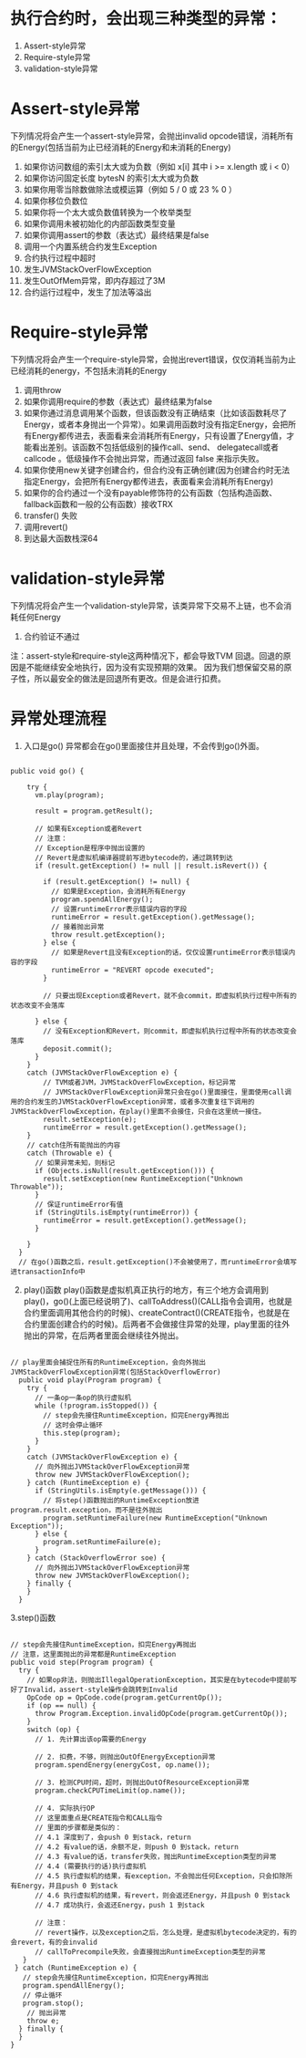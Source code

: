 # 执行合约时，会出现三种类型的异常：
1. Assert-style异常
2. Require-style异常
3. validation-style异常

# Assert-style异常
下列情况将会产生一个assert-style异常，会抛出invalid opcode错误，消耗所有的Energy(包括当前为止已经消耗的Energy和未消耗的Energy)
1. 如果你访问数组的索引太大或为负数（例如 x[i] 其中 i >= x.length 或 i < 0）
2. 如果你访问固定长度 bytesN 的索引太大或为负数
3. 如果你用零当除数做除法或模运算（例如 5 / 0 或 23 % 0 ）
4. 如果你移位负数位
5. 如果你将一个太大或负数值转换为一个枚举类型
6. 如果你调用未被初始化的内部函数类型变量
7. 如果你调用assert的参数（表达式）最终结果是false
8. 调用一个内置系统合约发生Exception
9. 合约执行过程中超时
10. 发生JVMStackOverFlowException
11. 发生OutOfMem异常，即内存超过了3M
12. 合约运行过程中，发生了加法等溢出

# Require-style异常
下列情况将会产生一个require-style异常，会抛出revert错误，仅仅消耗当前为止已经消耗的energy，不包括未消耗的Energy
1. 调用throw
2. 如果你调用require的参数（表达式）最终结果为false
3. 如果你通过消息调用某个函数，但该函数没有正确结束（比如该函数耗尽了 Energy，或者本身抛出一个异常）。如果调用函数时没有指定Energy，会把所有Energy都传进去，表面看来会消耗所有Energy，只有设置了Energy值，才能看出差别。该函数不包括低级别的操作call、send、 delegatecall或者callcode 。低级操作不会抛出异常，而通过返回 false 来指示失败。
4. 如果你使用new关键字创建合约，但合约没有正确创建(因为创建合约时无法指定Energy，会把所有Energy都传进去，表面看来会消耗所有Energy)
5. 如果你的合约通过一个没有payable修饰符的公有函数（包括构造函数、fallback函数和一般的公有函数）接收TRX
6. transfer() 失败
7. 调用revert()
8. 到达最大函数栈深64

# validation-style异常
下列情况将会产生一个validation-style异常，该类异常下交易不上链，也不会消耗任何Energy
1. 合约验证不通过

注：assert-style和require-style这两种情况下，都会导致TVM 回退。回退的原因是不能继续安全地执行，因为没有实现预期的效果。 因为我们想保留交易的原子性，所以最安全的做法是回退所有更改。但是会进行扣费。

# 异常处理流程
1. 入口是go()
异常都会在go()里面接住并且处理，不会传到go()外面。

<pre><code>
public void go() {

    try {
      vm.play(program);

      result = program.getResult();

      // 如果有Exception或者Revert
      // 注意：
      // Exception是程序中抛出设置的
      // Revert是虚拟机编译器提前写进bytecode的，通过跳转到达
      if (result.getException() != null || result.isRevert()) {

        if (result.getException() != null) {
          // 如果是Exception，会消耗所有Energy
          program.spendAllEnergy();
          // 设置runtimeError表示错误内容的字段
          runtimeError = result.getException().getMessage();
          // 接着抛出异常
          throw result.getException();
        } else {
          // 如果是Revert且没有Exception的话，仅仅设置runtimeError表示错误内容的字段
          runtimeError = "REVERT opcode executed";
        }

        // 只要出现Exception或者Revert，就不会commit，即虚拟机执行过程中所有的状态改变不会落库

      } else {
        // 没有Exception和Revert，则commit，即虚拟机执行过程中所有的状态改变会落库
        deposit.commit();
      }
    }
    catch (JVMStackOverFlowException e) {
        // TVM或者JVM，JVMStackOverFlowException，标记异常
        // JVMStackOverFlowException异常只会在go()里面接住，里面使用call调用的合约发生的JVMStackOverFlowException异常，或者多次重复往下调用的JVMStackOverFlowException，在play()里面不会接住，只会在这里统一接住。
        result.setException(e);
        runtimeError = result.getException().getMessage();
    }
    // catch住所有能抛出的内容
    catch (Throwable e) {
      // 如果异常未知，则标记
      if (Objects.isNull(result.getException())) {
        result.setException(new RuntimeException("Unknown Throwable"));
      }
      // 保证runtimeError有值
      if (StringUtils.isEmpty(runtimeError)) {
        runtimeError = result.getException().getMessage();
      }

    }
  }
  // 在go()函数之后，result.getException()不会被使用了，而runtimeError会填写进transactionInfo中
</code></pre>

2. play()函数
play()函数是虚拟机真正执行的地方，有三个地方会调用到play()，go()(上面已经说明了)、callToAddress()(CALL指令会调用，也就是合约里面调用其他合约的时候)、createContract()(CREATE指令，也就是在合约里面创建合约的时候)。后两者不会做接住异常的处理，play里面的往外抛出的异常，在后两者里面会继续往外抛出。
<pre><code>
// play里面会捕捉住所有的RuntimeException，会向外抛出JVMStackOverFlowException异常(包括StackOverflowError)
  public void play(Program program) {
    try {
      // 一条op一条op的执行虚拟机
      while (!program.isStopped()) {
        // step会先接住RuntimeException，扣完Energy再抛出
        // 这时会停止循环
        this.step(program);
      }
    }
    catch (JVMStackOverFlowException e) {
      // 向外抛出JVMStackOverFlowException异常
      throw new JVMStackOverFlowException();
    } catch (RuntimeException e) {
      if (StringUtils.isEmpty(e.getMessage())) {
        // 将step()函数抛出的RuntimeException放进program.result.exception，而不是往外抛出
        program.setRuntimeFailure(new RuntimeException("Unknown Exception"));
      } else {
        program.setRuntimeFailure(e);
      }
    } catch (StackOverflowError soe) {
      // 向外抛出JVMStackOverFlowException异常
      throw new JVMStackOverFlowException();
    } finally {
    }
  }
</code></pre>

3.step()函数
  
<pre><code>
// step会先接住RuntimeException，扣完Energy再抛出
// 注意，这里面抛出的异常都是RuntimeException
public void step(Program program) {
  try {
    // 如果op非法，则抛出IllegalOperationException，其实是在bytecode中提前写好了Invalid，assert-style操作会跳转到Invalid
    OpCode op = OpCode.code(program.getCurrentOp());
    if (op == null) {
      throw Program.Exception.invalidOpCode(program.getCurrentOp());
    }
    switch (op) {
      // 1. 先计算出该op需要的Energy

      // 2. 扣费，不够，则抛出OutOfEnergyException异常
      program.spendEnergy(energyCost, op.name());
 
      // 3. 检测CPU时间，超时，则抛出OutOfResourceException异常
      program.checkCPUTimeLimit(op.name());

      // 4. 实际执行OP
      // 这里面重点是CREATE指令和CALL指令
      // 里面的步骤都是类似的：
      // 4.1 深度到了，会push 0 到stack，return
      // 4.2 有value的话，余额不足，则push 0 到stack，return
      // 4.3 有value的话，transfer失败，抛出RuntimeException类型的异常
      // 4.4 (需要执行的话)执行虚拟机
      // 4.5 执行虚拟机的结果，有exception，不会抛出任何Exception，只会扣除所有Energy，并且push 0 到stack
      // 4.6 执行虚拟机的结果，有revert，则会返还Energy，并且push 0 到stack
      // 4.7 成功执行，会返还Energy，push 1 到stack

      // 注意：
      // revert操作，以及exception之后，怎么处理，是虚拟机bytecode决定的，有的会revert，有的会invalid
      // callToPrecompile失败，会直接抛出RuntimeException类型的异常
   }
 } catch (RuntimeException e) {
   // step会先接住RuntimeException，扣完Energy再抛出
   program.spendAllEnergy();
   // 停止循环
   program.stop();
    // 抛出异常
    throw e;
  } finally {
  }
}
</code></pre>
